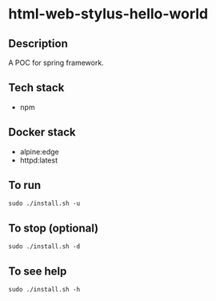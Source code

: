 # html-web-stylus-hello-world

## Description
A POC for spring framework.

## Tech stack
- npm

## Docker stack
- alpine:edge
- httpd:latest

## To run
`sudo ./install.sh -u`

## To stop (optional)
`sudo ./install.sh -d`

## To see help
`sudo ./install.sh -h`


